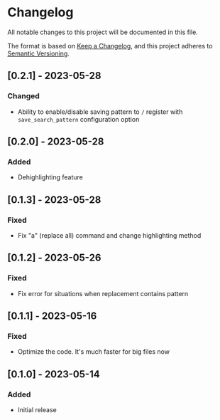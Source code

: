 # Changelog

All notable changes to this project will be documented in this file.

The format is based on [Keep a Changelog](https://keepachangelog.com/en/1.1.0/),
and this project adheres to [Semantic Versioning](https://semver.org/spec/v2.0.0.html).

## [0.2.1] - 2023-05-28

### Changed

- Ability to enable/disable saving pattern to `/` register with `save_search_pattern` configuration option

## [0.2.0] - 2023-05-28

### Added

- Dehighlighting feature

## [0.1.3] - 2023-05-28

### Fixed

- Fix "a" (replace all) command and change highlighting method

## [0.1.2] - 2023-05-26

### Fixed

- Fix error for situations when replacement contains pattern

## [0.1.1] - 2023-05-16

### Fixed

- Optimize the code. It's much faster for big files now

## [0.1.0] - 2023-05-14

### Added

- Initial release
